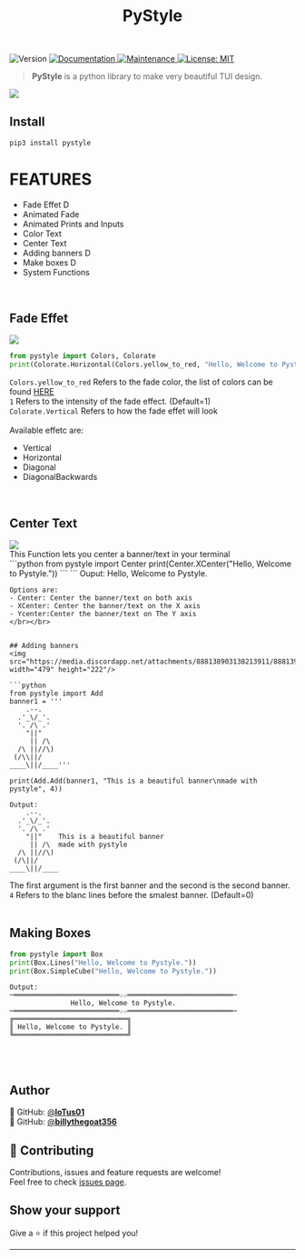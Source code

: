 <h1 align="center">PyStyle</h1>
<br>
<p>
  <img alt="Version" src="https://img.shields.io/badge/version-2.1-blue.svg?cacheSeconds=2592000" />
  <a href="https://github.com/billythegoat356/pystyle/blob/main/README.md" target="_blank">
    <img alt="Documentation" src="https://img.shields.io/badge/documentation-yes-brightgreen.svg" />
  </a>
  <a href="https://github.com/billythegoat356/pystyle" target="_blank">
    <img alt="Maintenance" src="https://img.shields.io/badge/Maintained%3F-yes-green.svg" />
  </a>
  <a href="https://github.com/billythegoat356/pystyle/blob/main/LICENSE" target="_blank">
    <img alt="License: MIT" src="https://img.shields.io/github/license/billythegoat356/pystyle" />
  </a>
</p>

> **PyStyle** is a python library to make very beautiful TUI design.


<img src="https://media.discordapp.net/attachments/888138903138213911/888139229681561681/pystylebanner.png"/> 

## Install

```sh
pip3 install pystyle
```

# FEATURES


  - Fade Effet                        D
  - Animated Fade
  - Animated Prints and Inputs
  - Color Text
  - Center Text
  - Adding banners                    D
  - Make boxes                        D
  - System Functions    

</br>

## Fade Effet
<img src="https://media.discordapp.net/attachments/888138903138213911/888143816836653116/pystleHor.png"/>

```python
from pystyle import Colors, Colorate
print(Colorate.Horizontal(Colors.yellow_to_red, "Hello, Welcome to Pystyle.", 1))
```
`Colors.yellow_to_red` Refers to the fade color, the list of colors can be found [HERE](https://pastebin.com/raw/GpN4ZD0M)<br>
`1` Refers to the intensity of the fade effect. (Default=1)<br>
`Colorate.Vertical` Refers to how the fade effet will look<br><br>
Available effetc are:
  - Vertical
  - Horizontal
  - Diagonal
  - DiagonalBackwards
 </br>
 
## Center Text
<img src="https://media.discordapp.net/attachments/888138903138213911/888174929386799104/pycenter.png"/>
<br>
This Function lets you center a banner/text in your terminal<br>
```python
from pystyle import Center
print(Center.XCenter("Hello, Welcome to Pystyle."))
```
```
Ouput:
                                Hello, Welcome to Pystyle.                                

```
Options are:
- Center: Center the banner/text on both axis
- XCenter: Center the banner/text on the X axis
- Ycenter:Center the banner/text on The Y axis
</br></br>
 

## Adding banners
<img src="https://media.discordapp.net/attachments/888138903138213911/888139239357816842/addbanner.png" width="479" height="222"/>

```python
from pystyle import Add
banner1 = '''
    .--.
  .'_\/_'.
  '. /\ .'
    "||"
     || /\
  /\ ||//\)
 (/\\||/
____\||/____'''

print(Add.Add(banner1, "This is a beautiful banner\nmade with pystyle", 4))
```
```
Output:
    .--.
  .'_\/_'.
  '. /\ .'
    "||"    This is a beautiful banner
     || /\  made with pystyle
  /\ ||//\)
 (/\||/
____\||/____
```
The first argument is the first banner and the second is the second banner.<br>
`4` Refers to the blanc lines before the smalest banner. (Default=0)
<br>
<br>

## Making Boxes
```python
from pystyle import Box
print(Box.Lines("Hello, Welcome to Pystyle."))
print(Box.SimpleCube("Hello, Welcome to Pystyle."))
```
```
Output:
─══════════════════════════☆☆══════════════════════════─
               Hello, Welcome to Pystyle.
─══════════════════════════☆☆══════════════════════════─
╔════════════════════════════╗
║ Hello, Welcome to Pystyle. ║
╚════════════════════════════╝
```
<br>
<br>

## Author

👤 GitHub: [@**loTus01**](https://github.com/loTus04)<br>
👤 GitHub: [@**billythegoat356**](https://github.com/billythegoat356)

## 🤝 Contributing

Contributions, issues and feature requests are welcome!<br />Feel free to check [issues page](https://github.com/billythegoat356/pystyle/issues).

## Show your support

Give a ⭐️ if this project helped you!


***
